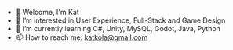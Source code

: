 - 👋 Welcome, I'm Kat
- 👀 I’m interested in User Experience, Full-Stack and Game Design
- 🌱 I’m currently learning C#, Unity, MySQL, Godot, Java, Python
- 📫 How to reach me: katkola@gmail.com

<!---
katkola/katkola is a ✨ special ✨ repository because its `README.md` (this file) appears on your GitHub profile.
You can click the Preview link to take a look at your changes.
--->
